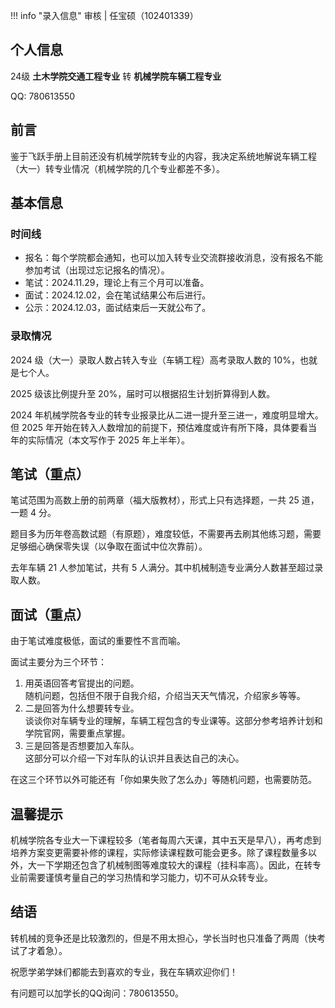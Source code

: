 !!! info "录入信息"
    审核 | 任宝硕（102401339）

## 个人信息

24级 **土木学院交通工程专业** 转 **机械学院车辆工程专业**

QQ: 780613550

## 前言

鉴于飞跃手册上目前还没有机械学院转专业的内容，我决定系统地解说车辆工程（大一）转专业情况（机械学院的几个专业都差不多）。

## 基本信息

### 时间线

- 报名：每个学院都会通知，也可以加入转专业交流群接收消息，没有报名不能参加考试（出现过忘记报名的情况）。
- 笔试：2024.11.29，理论上有三个月可以准备。
- 面试：2024.12.02，会在笔试结果公布后进行。
- 公示：2024.12.03，面试结束后一天就公布了。

### 录取情况

2024 级（大一）录取人数占转入专业（车辆工程）高考录取人数的 10%，也就是七个人。

2025 级该比例提升至 20%，届时可以根据招生计划折算得到人数。

2024 年机械学院各专业的转专业报录比从二进一提升至三进一，难度明显增大。但 2025 年开始在转入人数增加的前提下，预估难度或许有所下降，具体要看当年的实际情况（本文写作于 2025 年上半年）。

## 笔试（重点）

笔试范围为高数上册的前两章（福大版教材），形式上只有选择题，一共 25 道，一题 4 分。

题目多为历年卷高数试题（有原题），难度较低，不需要再去刷其他练习题，需要足够细心确保零失误（以争取在面试中位次靠前）。

去年车辆 21 人参加笔试，共有 5 人满分。其中机械制造专业满分人数甚至超过录取人数。

## 面试（重点）

由于笔试难度极低，面试的重要性不言而喻。

面试主要分为三个环节：

1. 用英语回答考官提出的问题。  
   随机问题，包括但不限于自我介绍，介绍当天天气情况，介绍家乡等等。
2. 二是回答为什么想要转专业。  
   谈谈你对车辆专业的理解，车辆工程包含的专业课等。这部分参考培养计划和学院官网，需要重点掌握。
3. 三是回答是否想要加入车队。  
   这部分可以介绍一下对车队的认识并且表达自己的决心。

在这三个环节以外可能还有「你如果失败了怎么办」等随机问题，也需要防范。

## 温馨提示

机械学院各专业大一下课程较多（笔者每周六天课，其中五天是早八），再考虑到培养方案变更需要补修的课程，实际修读课程数可能会更多。除了课程数量多以外，大一下学期还包含了机械制图等难度较大的课程（挂科率高）。因此，在转专业前需要谨慎考量自己的学习热情和学习能力，切不可从众转专业。

## 结语

转机械的竞争还是比较激烈的，但是不用太担心，学长当时也只准备了两周（快考试了才着急）。

祝愿学弟学妹们都能去到喜欢的专业，我在车辆欢迎你们！

有问题可以加学长的QQ询问：780613550。

